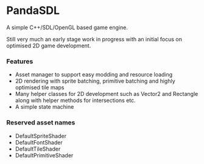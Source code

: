 # PandaSDL
A simple C++/SDL/OpenGL based game engine.

Still very much an early stage work in progress with an initial focus on optimised 2D game development.

### Features
* Asset manager to support easy modding and resource loading
* 2D rendering with sprite batching, primitive batching and highly optimised tile maps
* Many helper classes for 2D development such as Vector2 and Rectangle along with helper methods for intersections etc.
* A simple state machine

### Reserved asset names
* DefaultSpriteShader
* DefaultFontShader
* DefaultTileShader
* DefaultPrimitiveShader